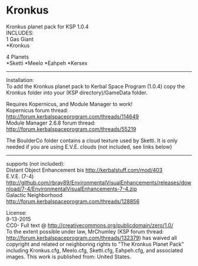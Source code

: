 # Kronkus  
Kronkus planet pack for KSP 1.0.4  
INCLUDES:  
1 Gas Giant  
*Kronkus  

4 Planets  
*Sketti
*Meelo
*Eahpeh
*Kersex
  
  
  _____________________________________________  
  
Installation:  
To add the Kronkus planet pack to Kerbal Space Program (1.0.4) copy the Kronkus folder into your (KSP directory)/GameData folder.  
    
Requires Kopernicus, and Module Manager to work!  
Kopernicus forum thread: http://forum.kerbalspaceprogram.com/threads/114649    
Module Manager 2.6.8 forum thread: http://forum.kerbalspaceprogram.com/threads/55219  
    
The BoulderCo folder contains a cloud texture used by Sketti.  It is only needed if you are using E.V.E. clouds (not included, see links below)  
  
_____________________________________________  
  
  
  
  
supports (not included):  
Distant Object Enhancement bis 	http://kerbalstuff.com/mod/403  
E.V.E. (7-4)			http://github.com/rbray89/EnvironmentalVisualEnhancements/releases/download/7-4/EnvironmentalVisualEnhancements-7-4.zip  
Galactic Neighborhood http://forum.kerbalspaceprogram.com/threads/128856  
  
    
      
License:  
9-13-2015  
CC0- Full text @ http://creativecommons.org/publicdomain/zero/1.0/  
To the extent possible under law, MrChumley (KSP forum thread: http://forum.kerbalspaceprogram.com/threads/132379) has waived all copyright and related or neighboring rights to "The Kronkus Planet Pack" including Kronkus.cfg, Meelo.cfg, Sketti.cfg, Eahpeh.cfg, and associated images. This work is published from: United States.  

